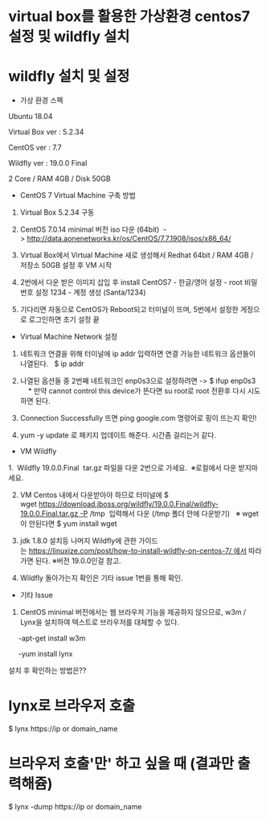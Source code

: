 # virtual box를 활용한 가상환경 centos7설정 및 wildfly 설치
# wildfly 설치 및 설정

* 가상 환경 스펙

Ubuntu 18.04

Virtual Box ver : 5.2.34

CentOS ver : 7.7

Wildfly ver : 19.0.0 Final

2 Core / RAM 4GB / Disk 50GB

* CentOS 7 Virtual Machine 구축 방법

1. Virtual Box 5.2.34 구동

2. CentOS 7.0.14 minimal 버전 iso 다운 (64bit)  -> http://data.aonenetworks.kr/os/CentOS/7.7.1908/isos/x86_64/

3. Virtual Box에서 Virtual Machine 새로 생성해서 Redhat 64bit / RAM 4GB / 저장소 50GB 설정 후 VM 시작

4. 2번에서 다운 받은 이미지 삽입 후 install CentOS7 - 한글/영어 설정 - root 비밀번호 설정 1234 - 계정 생성 (Santa/1234)

5. 기다리면 자동으로 CentOS가 Reboot되고 터미널이 뜨며, 5번에서 설정한 게정으로 로그인하면 초기 설정 끝

* Virtual Machine Network 설정

1. 네트워크 연결을 위해 터미널에 ip addr 입력하면 연결 가능한 네트워크 옵션들이 나열된다.   $ ip addr

2. 나열된 옵션들 중 2번째 네트워크인 enp0s3으로 설정하려면 -> $ ifup enp0s3      * 만약 cannot control this device가 뜬다면 su root로 root 전환후 다시 시도하면 된다.

3. Connection Successfully 뜨면 ping google.com 명령어로 핑이 뜨는지 확인!

4. yum -y update 로 패키지 업데이트 해준다. 시간좀 걸리는거 같다.

* VM Wildfly

1.  Wildfly 19.0.0.Final  tar.gz 파일을 다운 2번으로 가세요.  ※로컬에서 다운 받지마세요. 

2. VM Centos 내에서 다운받아야 하므로 터미널에 $ wget https://download.jboss.org/wildfly/19.0.0.Final/wildfly-19.0.0.Final.tar.gz -P /tmp  입력해서 다운 (/tmp 폴더 안에 다운받기)   ※ wget이 안된다면 $ yum install wget

3. jdk 1.8.0 설치등 나머지 Wildfly에 관한 가이드는 https://linuxize.com/post/how-to-install-wildfly-on-centos-7/ 에서 따라가면 된다. ※버전 19.0.0인걸 참고. 

4. Wildfly 돌아가는지 확인은 기타 issue 1번을 통해 확인.

* 기타 Issue

1. CentOS minimal 버전에서는 웹 브라우저 기능을 제공하지 않으므로, w3m / Lynx을 설치하여 텍스트로 브라우저를 대체할 수 있다.

     -apt-get install w3m

     -yum install lynx



설치 후 확인하는 방법은??

# lynx로 브라우저 호출
$ lynx https://ip or domain_name

# 브라우저 호출'만' 하고 싶을 때 (결과만 출력해쥼)
$ lynx -dump https://ip or domain_name
